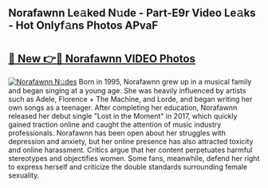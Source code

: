 ## Norafawnn Le𝚊ked N𝚞de - Part-E9r Video Le𝚊ks - Hot Onlyf𝚊ns Photos APvaF

# <h2><a href="http://ab20189.deff.icu/?id=Norafawnn">🔗 New 👉🔴 Norafawnn VIDEO Photos</a></h2>

[![Norafawnn N𝚞des](https://i.imgur.com/rIISA9y.gif)](http://ab20189.deff.icu/?id=Norafawnn)
Born in 1995, Norafawnn grew up in a musical family and began singing at a young age. She was heavily influenced by artists such as Adele, Florence + The Machine, and Lorde, and began writing her own songs as a teenager. After completing her education, Norafawnn released her debut single "Lost in the Moment" in 2017, which quickly gained traction online and caught the attention of music industry professionals. Norafawnn has been open about her struggles with depression and anxiety, but her online presence has also attracted toxicity and online harassment. Critics argue that her content perpetuates harmful stereotypes and objectifies women. Some fans, meanwhile, defend her right to express herself and criticize the double standards surrounding female sexuality.
